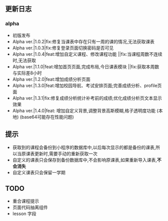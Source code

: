 ## 更新日志
### alpha
- 初版发布
- Alpha ver.|1.0.2|fix:修复当课表中存在只有一周的课的情况,无法获取课表
- Alpha ver.|1.0.3|fix:修复登录页面切换密码是否可见
- Alpha ver.|1.0.4|feat:增加自定义课程、修改课程功能 ||fix:当课程周数不连续时,无法获取
- Alpha ver.|1.1.0|feat:增加首页页面,完成布局,今日课表模块 ||fix:获取本周数与实际差8小时
- Alpha ver.|1.2.0|feat:增加成绩分析页面
- Alpha ver.|1.3.0|feat:增加校园导航、考试安排页面;完善成绩分析、profile页面
- Alpha ver.|1.3.1|fix:修复成绩分析统计补考前的成绩;优化成绩分析页文本显示效果
- Alpha ver.|1.4.0|feat: 增加自定义背景,调整背景高斯模糊,格子透明度功能 (本地) (base64可能存在性能问题)

## 提示

- 获取到的课程会备份到小程序的数据库中,以后每次显示的都是备份的课表,所以当原课表更新时,需要手动的重新获取一次
- 自定义的课表只会保存到备份数据库中,不会影响原课表,如果重新导入课表,**不会消失**
- 自定义课表只会保留一学期

## TODO
 - 重合课程提示
 - 页面代码抽离组件
 - lesson 字段


